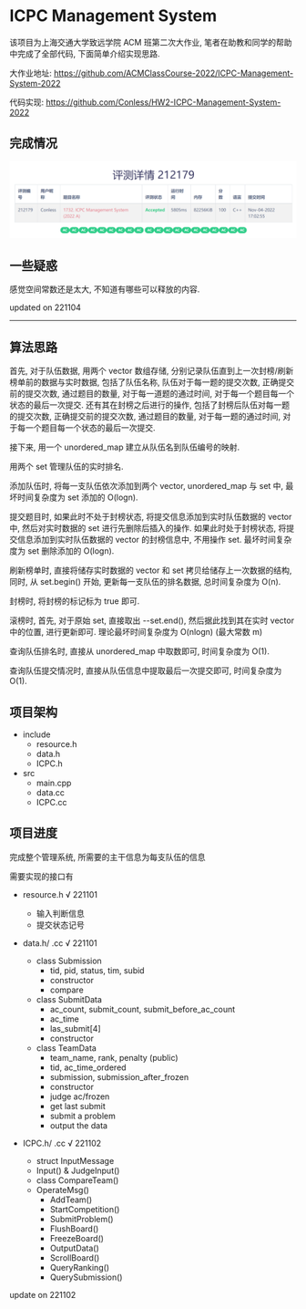 # ICPC Management System

该项目为上海交通大学致远学院 ACM 班第二次大作业, 笔者在助教和同学的帮助中完成了全部代码, 下面简单介绍实现思路.

大作业地址: https://github.com/ACMClassCourse-2022/ICPC-Management-System-2022

代码实现: https://github.com/Conless/HW2-ICPC-Management-System-2022

## 完成情况

![](1.png)

## 一些疑惑

感觉空间常数还是太大, 不知道有哪些可以释放的内容.

updated on 221104

---

## 算法思路

首先, 对于队伍数据, 用两个 vector 数组存储, 分别记录队伍直到上一次封榜/刷新榜单前的数据与实时数据, 包括了队伍名称, 队伍对于每一题的提交次数, 正确提交前的提交次数, 通过题目的数量, 对于每一道题的通过时间, 对于每一个题目每一个状态的最后一次提交. 还有其在封榜之后进行的操作, 包括了封榜后队伍对每一题的提交次数, 正确提交前的提交次数, 通过题目的数量, 对于每一题的通过时间, 对于每一个题目每一个状态的最后一次提交.

接下来, 用一个 unordered_map 建立从队伍名到队伍编号的映射.

用两个 set 管理队伍的实时排名.

添加队伍时, 将每一支队伍依次添加到两个 vector, unordered_map 与 set 中, 最坏时间复杂度为 set 添加的 O(logn).

提交题目时, 如果此时不处于封榜状态, 将提交信息添加到实时队伍数据的 vector 中, 然后对实时数据的 set 进行先删除后插入的操作. 如果此时处于封榜状态, 将提交信息添加到实时队伍数据的 vector 的封榜信息中, 不用操作 set. 最坏时间复杂度为 set 删除添加的 O(logn).

刷新榜单时, 直接将储存实时数据的 vector 和 set 拷贝给储存上一次数据的结构, 同时, 从 set.begin() 开始, 更新每一支队伍的排名数据, 总时间复杂度为 O(n).

封榜时, 将封榜的标记标为 true 即可.

滚榜时, 首先, 对于原始 set, 直接取出 --set.end(), 然后据此找到其在实时 vector 中的位置, 进行更新即可. 理论最坏时间复杂度为 O(nlogn) (最大常数 m)

查询队伍排名时, 直接从 unordered_map 中取数即可, 时间复杂度为 O(1).

查询队伍提交情况时, 直接从队伍信息中提取最后一次提交即可, 时间复杂度为 O(1).

## 项目架构

- include
  - resource.h
  - data.h
  - ICPC.h
- src
  - main.cpp
  - data.cc
  - ICPC.cc

## 项目进度

完成整个管理系统, 所需要的主干信息为每支队伍的信息 

需要实现的接口有

- resource.h                       √ 221101
  - 输入判断信息                   
  - 提交状态记号                

- data.h/ .cc                      √ 221101
  - class Submission
    - tid, pid, status, tim, subid
    - constructor
    - compare
  - class SubmitData
    - ac_count, submit_count, submit_before_ac_count
    - ac_time
    - las_submit[4]
    - constructor
  - class TeamData
    - team_name, rank, penalty (public)
    - tid, ac_time_ordered
    - submission, submission_after_frozen
    - constructor
    - judge ac/frozen
    - get last submit
    - submit a problem
    - output the data

- ICPC.h/ .cc                       √ 221102
  - struct InputMessage
  - Input() & JudgeInput()
  - class CompareTeam()
  - OperateMsg()
    - AddTeam()
    - StartCompetition()
    - SubmitProblem()
    - FlushBoard()
    - FreezeBoard()
    - OutputData()
    - ScrollBoard()
    - QueryRanking()
    - QuerySubmission()


update on 221102